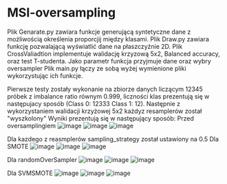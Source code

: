 # MSI-oversampling
Plik Genarate.py zawiara funkcje generującą syntetyczne dane z możliwością określenia proporcjij między klasami.
Plik Draw.py zawiara funkcję pozwalającą wyświatlić dane na płaszczyźnie 2D.
Plik CrossValiadtion implementuje walidację krzyzową 5x2, Balanced accuracy, oraz test T-studenta. Jako parametr funkcja przyjmuje dane oraz wybry oversampler
Plik main.py łączy ze sobą wyżej wymienione pliki wykorzystując ich funkcje.

Pierwsze testy zostały wykonanie na zbiorze danych liczącym 12345 próbek z imbalance ratio równym 0.999, liczności klas prezentują się w następujacy sposób (Class 0: 12333 Class 1: 12). Następnie z wykorzystaniem walidacji krzyżowej 5x2 każdyz  resamplerów został "wyszkolony"
Wyniki prezentują się w następujący sposób:
Przed oversamplingiem
![image](https://user-images.githubusercontent.com/118558953/233835525-ac690cac-55d2-4fe8-8b43-875d1f1d0a56.png)
![image](https://user-images.githubusercontent.com/118558953/233835555-5719f63c-9517-49e2-8bb9-71c2eff00f8b.png)
![image](https://user-images.githubusercontent.com/118558953/233835567-a2790740-602e-41da-ba34-b5b9843943d0.png)

Dla kazdego z reasmplerów sampling_strategy został ustawiony na 0.5
Dla SMOTE
![image](https://user-images.githubusercontent.com/118558953/233835932-e1cb66e7-aac3-4620-83a6-fa8a99b0a2ad.png)
![image](https://user-images.githubusercontent.com/118558953/233835941-0a1501dd-2690-4dfb-8cd9-b045380450b3.png)
![image](https://user-images.githubusercontent.com/118558953/233835953-fd6c9b47-2ff7-4f78-9e26-052b39a7ba1b.png)

Dla randomOverSampler
![image](https://user-images.githubusercontent.com/118558953/233835997-b76e59b8-d0f3-4216-9e80-3e3cf721f8be.png)
![image](https://user-images.githubusercontent.com/118558953/233836004-d9763286-903e-419c-98f1-b46336594d6b.png)
![image](https://user-images.githubusercontent.com/118558953/233836012-b7e68048-85d1-48fc-8f01-10267872c06d.png)

Dla SVMSMOTE
![image](https://user-images.githubusercontent.com/118558953/233836043-9802b524-6ecc-49e4-8329-87a8b528927e.png)
![image](https://user-images.githubusercontent.com/118558953/233836067-e7bdbf89-ab0f-4367-be65-3cd58fa49a73.png)
![image](https://user-images.githubusercontent.com/118558953/233836078-2376e120-b0a3-4894-a78c-28dbb889c136.png)


